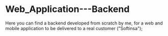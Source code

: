 # Web_Application---Backend

Here you can find a backend developed from scratch by me, for a web and mobile application to be delivered to a real customer ("Softinsa");
